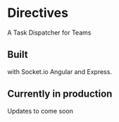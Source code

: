 # Directives
A Task Dispatcher for Teams

## Built
with Socket.io Angular and Express.

## Currently in production
Updates to come soon
